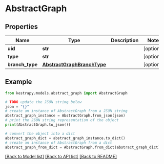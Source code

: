 # AbstractGraph


## Properties

Name | Type | Description | Notes
------------ | ------------- | ------------- | -------------
**uid** | **str** |  | [optional] 
**type** | **str** |  | [optional] 
**branch_type** | [**AbstractGraphBranchType**](AbstractGraphBranchType.md) |  | [optional] 

## Example

```python
from kestrapy.models.abstract_graph import AbstractGraph

# TODO update the JSON string below
json = "{}"
# create an instance of AbstractGraph from a JSON string
abstract_graph_instance = AbstractGraph.from_json(json)
# print the JSON string representation of the object
print(AbstractGraph.to_json())

# convert the object into a dict
abstract_graph_dict = abstract_graph_instance.to_dict()
# create an instance of AbstractGraph from a dict
abstract_graph_from_dict = AbstractGraph.from_dict(abstract_graph_dict)
```
[[Back to Model list]](../README.md#documentation-for-models) [[Back to API list]](../README.md#documentation-for-api-endpoints) [[Back to README]](../README.md)


